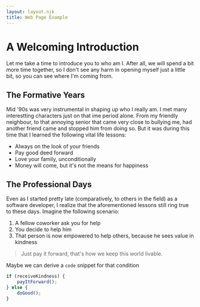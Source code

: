 ```yaml
---
layout: layout.njk
title: Web Page Example
---
```


# A Welcoming Introduction

Let me take a time to introduce you to who am I. After all, we will spend a bit more time together, so I don't see any harm in opening myself just a little bit, so you can see where I'm coming from.

## The Formative Years

Mid '90s was very instrumental in shaping up who I really am. I met many interestting characters just on that ime period alone. From my friendly neighbour, to that annoying senior that came very close to bullying me, had another friend came and stopped him from doing so. But it was during this time that I learned the following vital life lessons:

- Always on the look of your friends
- Pay good deed forward
- Love your family, unconditionally
- Money will come, but it's not the means for happiness

## The Professional Days

Even as I started pretty late (comparatively, to others in the field) as a software developer, I realize that the aforementioned lessons still ring true to these days. Imagine the following scenario:

1. A fellow coworker ask you for help
2. You decide to help him
3. That person is now empowered to help others, because he sees value in kindness

> Just pay it forward, that's how we keep this world livable.

Maybe we can derive a `code` snippet for that condition

```js
if (receiveKindness) {
    payItForward();
} else {
    doGood();
}
```